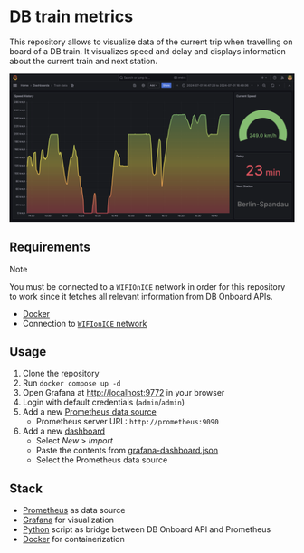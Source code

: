 # DB train metrics

This repository allows to visualize data of the current trip when
travelling on board of a DB train. It visualizes speed and delay
and displays information about the current train and next station.

![Screenshot](docs/screenshot.png)

## Requirements

> [!NOTE]
> You must be connected to a `WIFIOnICE` network in order for this
> repository to work since it fetches all relevant information from
> DB Onboard APIs.

* [Docker](https://docs.docker.com/get-docker/)
* Connection to [`WIFIonICE` network](https://int.bahn.de/en/trains/wifi)

## Usage

1. Clone the repository
2. Run `docker compose up -d`
3. Open Grafana at <http://localhost:9772> in your browser
4. Login with default credentials (`admin`/`admin`)
5. Add a new [Prometheus data source](https://grafana.com/docs/grafana/latest/datasources/prometheus/configure-prometheus-data-source/)
   * Prometheus server URL: `http://prometheus:9090`
6. Add a new [dashboard](https://grafana.com/docs/grafana/latest/dashboards/build-dashboards/import-dashboards/)
   * Select _New_ > _Import_
   * Paste the contents from [grafana-dashboard.json](grafana-dashboard.json)
   * Select the Prometheus data source

## Stack

* [Prometheus](https://prometheus.io/) as data source
* [Grafana](https://grafana.com/) for visualization
* [Python](https://www.python.org/) script as bridge between DB Onboard API and Prometheus
* [Docker](https://www.docker.com/) for containerization
